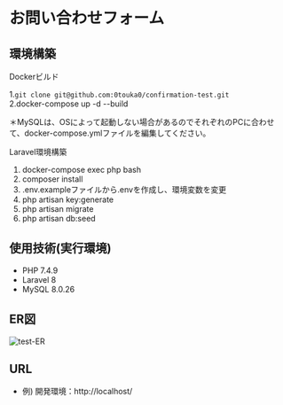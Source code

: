 # お問い合わせフォーム

## 環境構築
Dockerビルド

 1.`git clone git@github.com:0touka0/confirmation-test.git`<br>
 2.docker-compose up -d --build

＊MySQLは、OSによって起動しない場合があるのでそれぞれのPCに合わせて、docker-compose.ymlファイルを編集してください。

Laravel環境構築

1. docker-compose exec php bash
2. composer install
3. .env.exampleファイルから.envを作成し、環境変数を変更
4. php artisan key:generate
5. php artisan migrate
6. php artisan db:seed

## 使用技術(実行環境)
- PHP 7.4.9
- Laravel 8
- MySQL 8.0.26

## ER図
![test-ER](https://github.com/0touka0/confirmation-test/assets/163740181/7ce5302b-8e30-44d5-9d1f-c04ae50ce082)



## URL
- 例) 開発環境：http://localhost/
